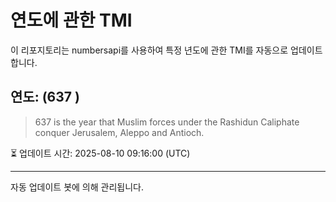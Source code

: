 
# 연도에 관한 TMI

이 리포지토리는 numbersapi를 사용하여 특정 년도에 관한 TMI를 자동으로 업데이트합니다.

## 연도: (637 )
> 637 is the year that Muslim forces under the Rashidun Caliphate conquer Jerusalem, Aleppo and Antioch.

⏳ 업데이트 시간: 2025-08-10 09:16:00 (UTC)

---
자동 업데이트 봇에 의해 관리됩니다.
